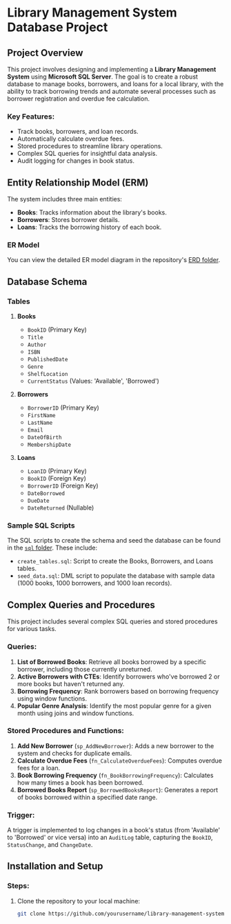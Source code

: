 # Library Management System Database Project

## Project Overview

This project involves designing and implementing a **Library Management System** using **Microsoft SQL Server**. The goal is to create a robust database to manage books, borrowers, and loans for a local library, with the ability to track borrowing trends and automate several processes such as borrower registration and overdue fee calculation.

### Key Features:
- Track books, borrowers, and loan records.
- Automatically calculate overdue fees.
- Stored procedures to streamline library operations.
- Complex SQL queries for insightful data analysis.
- Audit logging for changes in book status.

## Entity Relationship Model (ERM)

The system includes three main entities:
- **Books**: Tracks information about the library's books.
- **Borrowers**: Stores borrower details.
- **Loans**: Tracks the borrowing history of each book.

### ER Model
You can view the detailed ER model diagram in the repository's [ERD folder](./ERD).

## Database Schema

### Tables
1. **Books**
    - `BookID` (Primary Key)
    - `Title`
    - `Author`
    - `ISBN`
    - `PublishedDate`
    - `Genre`
    - `ShelfLocation`
    - `CurrentStatus` (Values: 'Available', 'Borrowed')

2. **Borrowers**
    - `BorrowerID` (Primary Key)
    - `FirstName`
    - `LastName`
    - `Email`
    - `DateOfBirth`
    - `MembershipDate`

3. **Loans**
    - `LoanID` (Primary Key)
    - `BookID` (Foreign Key)
    - `BorrowerID` (Foreign Key)
    - `DateBorrowed`
    - `DueDate`
    - `DateReturned` (Nullable)

### Sample SQL Scripts
The SQL scripts to create the schema and seed the database can be found in the [`sql` folder](./sql). These include:
- `create_tables.sql`: Script to create the Books, Borrowers, and Loans tables.
- `seed_data.sql`: DML script to populate the database with sample data (1000 books, 1000 borrowers, and 1000 loan records).

## Complex Queries and Procedures

This project includes several complex SQL queries and stored procedures for various tasks.

### Queries:
1. **List of Borrowed Books**: Retrieve all books borrowed by a specific borrower, including those currently unreturned.
2. **Active Borrowers with CTEs**: Identify borrowers who've borrowed 2 or more books but haven't returned any.
3. **Borrowing Frequency**: Rank borrowers based on borrowing frequency using window functions.
4. **Popular Genre Analysis**: Identify the most popular genre for a given month using joins and window functions.

### Stored Procedures and Functions:
1. **Add New Borrower** (`sp_AddNewBorrower`): Adds a new borrower to the system and checks for duplicate emails.
2. **Calculate Overdue Fees** (`fn_CalculateOverdueFees`): Computes overdue fees for a loan.
3. **Book Borrowing Frequency** (`fn_BookBorrowingFrequency`): Calculates how many times a book has been borrowed.
4. **Borrowed Books Report** (`sp_BorrowedBooksReport`): Generates a report of books borrowed within a specified date range.

### Trigger:
A trigger is implemented to log changes in a book's status (from 'Available' to 'Borrowed' or vice versa) into an `AuditLog` table, capturing the `BookID`, `StatusChange`, and `ChangeDate`.

## Installation and Setup
 
### Steps:
1. Clone the repository to your local machine:
   ```bash
   git clone https://github.com/yourusername/library-management-system.git
